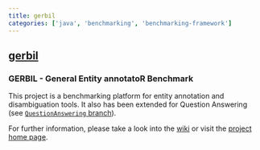 ```yaml
---
title: gerbil
categories: ['java', 'benchmarking', 'benchmarking-framework']
---
```

## [gerbil](https://github.com/dice-group/gerbil)

### GERBIL - General Entity annotatoR Benchmark 


This project is a benchmarking platform for entity annotation and disambiguation tools. It also has been extended for Question Answering (see [`QuestionAnswering` branch](https://github.com/dice-group/gerbil/tree/QuestionAnswering)).

For further information, please take a look into the [wiki](https://github.com/AKSW/gerbil/wiki) or visit the [project home page](http://aksw.org/Projects/GERBIL.html).
